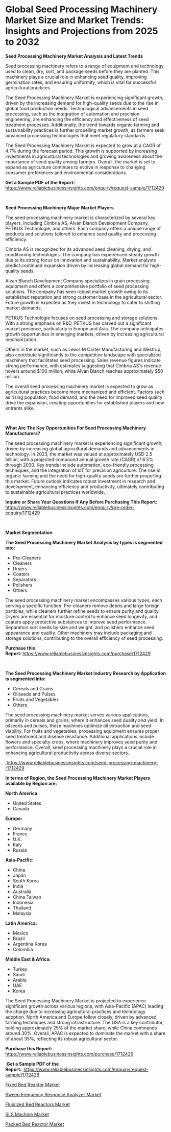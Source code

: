 <p><h1>Global Seed Processing Machinery Market Size and Market Trends: Insights and Projections from 2025 to 2032</h1></p><p><strong>Seed Processing Machinery Market Analysis and Latest Trends</strong></p>
<p><p>Seed processing machinery refers to a range of equipment and technology used to clean, dry, sort, and package seeds before they are planted. This machinery plays a crucial role in enhancing seed quality, improving germination rates, and ensuring uniformity, which is vital for successful agricultural practices. </p><p>The Seed Processing Machinery Market is experiencing significant growth, driven by the increasing demand for high-quality seeds due to the rise in global food production needs. Technological advancements in seed processing, such as the integration of automation and precision engineering, are enhancing the efficiency and effectiveness of seed treatment processes. Additionally, the trend towards organic farming and sustainability practices is further propelling market growth, as farmers seek advanced processing technologies that meet regulatory standards.</p><p>The Seed Processing Machinery Market is expected to grow at a CAGR of 4.7% during the forecast period. This growth is supported by increasing investments in agricultural technologies and growing awareness about the importance of seed quality among farmers. Overall, the market is set to expand as agriculture continues to evolve in response to changing consumer preferences and environmental considerations.</p></p>
<p><strong>Get a Sample PDF of the Report:&nbsp;</strong> <a href="https://www.reliablebusinessinsights.com/enquiry/request-sample/1712429?utm_campaign=97&utm_medium=2&utm_source=Github&utm_content=ia&utm_term=09042025&utm_id=seed-processing-machinery">https://www.reliablebusinessinsights.com/enquiry/request-sample/1712429</a></p>
<p>&nbsp;</p>
<p><strong>Seed Processing Machinery Major Market Players</strong></p>
<p><p>The seed processing machinery market is characterized by several key players, including Cimbria AS, Alvan Blanch Development Company, PETKUS Technologie, and others. Each company offers a unique range of products and solutions tailored to enhance seed quality and processing efficiency.</p><p>Cimbria AS is recognized for its advanced seed cleaning, drying, and conditioning technologies. The company has experienced steady growth due to its strong focus on innovation and sustainability. Market analysts predict continued expansion driven by increasing global demand for high-quality seeds.</p><p>Alvan Blanch Development Company specializes in grain processing equipment and offers a comprehensive portfolio of seed processing solutions. The company has seen robust market growth owing to its established reputation and strong customer base in the agricultural sector. Future growth is expected as they invest in technology to cater to shifting market demands.</p><p>PETKUS Technologie focuses on seed processing and storage solutions. With a strong emphasis on R&D, PETKUS has carved out a significant market presence, particularly in Europe and Asia. The company anticipates growth opportunities in emerging markets, driven by increasing agricultural mechanization.</p><p>Others in the market, such as Lewis M Carter Manufacturing and Westrup, also contribute significantly to the competitive landscape with specialized machinery that facilitates seed processing. Sales revenue figures indicate strong performance, with estimates suggesting that Cimbria AS's revenue hovers around $100 million, while Alvan Blanch reaches approximately $50 million.</p><p>The overall seed processing machinery market is expected to grow as agricultural practices become more mechanized and efficient. Factors such as rising population, food demand, and the need for improved seed quality drive the expansion, creating opportunities for established players and new entrants alike.</p></p>
<p>&nbsp;</p>
<p><strong>What Are The Key Opportunities For Seed Processing Machinery Manufacturers?</strong></p>
<p><p>The seed processing machinery market is experiencing significant growth, driven by increasing global agricultural demands and advancements in technology. In 2023, the market was valued at approximately USD 2.5 billion, with a projected compound annual growth rate (CAGR) of 6.5% through 2030. Key trends include automation, eco-friendly processing techniques, and the integration of IoT for precision agriculture. The rise in organic farming and the need for high-quality seeds are further propelling this market. Future outlook indicates robust investment in research and development, enhancing efficiency and productivity, ultimately contributing to sustainable agricultural practices worldwide.</p></p>
<p><strong>Inquire or Share Your Questions If Any Before Purchasing This Report:</strong> <a href="https://www.reliablebusinessinsights.com/enquiry/pre-order-enquiry/1712429?utm_campaign=97&utm_medium=2&utm_source=Github&utm_content=ia&utm_term=09042025&utm_id=seed-processing-machinery">https://www.reliablebusinessinsights.com/enquiry/pre-order-enquiry/1712429</a></p>
<p>&nbsp;</p>
<p><strong>Market Segmentation</strong></p>
<p><strong>The Seed Processing Machinery Market Analysis by types is segmented into:</strong></p>
<p><ul><li>Pre-Cleaners</li><li>Cleaners</li><li>Dryers</li><li>Coaters</li><li>Separators</li><li>Polishers</li><li>Others</li></ul></p>
<p><p>The seed processing machinery market encompasses various types, each serving a specific function. Pre-cleaners remove debris and large foreign particles, while cleaners further refine seeds to ensure purity and quality. Dryers are essential for moisture control to enhance seed longevity, and coaters apply protective substances to improve seed performance. Separators sort seeds by size and weight, and polishers enhance seed appearance and quality. Other machinery may include packaging and storage solutions, contributing to the overall efficiency of seed processing.</p></p>
<p><strong>Purchase this Report:&nbsp;</strong><a href="https://www.reliablebusinessinsights.com/purchase/1712429?utm_campaign=97&utm_medium=2&utm_source=Github&utm_content=ia&utm_term=09042025&utm_id=seed-processing-machinery">https://www.reliablebusinessinsights.com/purchase/1712429</a></p>
<p>&nbsp;</p>
<p><strong>The Seed Processing Machinery Market Industry Research by Application is segmented into:</strong></p>
<p><ul><li>Cereals and Grains</li><li>Oilseeds and Pulses</li><li>Fruits and Vegetables</li><li>Others</li></ul></p>
<p><p>The seed processing machinery market serves various applications, primarily in cereals and grains, where it enhances seed quality and yield. In oilseeds and pulses, these machines optimize oil extraction and seed viability. For fruits and vegetables, processing equipment ensures proper seed treatment and disease resistance. Additional applications include flowers and specialty crops, where machinery improves seed purity and performance. Overall, seed processing machinery plays a crucial role in enhancing agricultural productivity across diverse sectors.</p></p>
<p><a href="https://www.reliablebusinessinsights.com/seed-processing-machinery-r1712429?utm_campaign=97&utm_medium=2&utm_source=Github&utm_content=ia&utm_term=09042025&utm_id=seed-processing-machinery">&nbsp;https://www.reliablebusinessinsights.com/seed-processing-machinery-r1712429</a></p>
<p><strong>In terms of Region, the Seed Processing Machinery Market Players available by Region are:</strong></p>
<p>
    <p> <strong> North America: </strong>
        <ul>
            <li>United States</li>
            <li>Canada</li>
        </ul>
        </p> 
    <p> <strong> Europe: </strong>
        <ul>
            <li>Germany</li>
            <li>France</li>
            <li>U.K.</li>
            <li>Italy</li>
            <li>Russia</li>
        </ul>
        </p> 
    <p> <strong> Asia-Pacific: </strong>
        <ul>
            <li>China</li>
            <li>Japan</li>
            <li>South Korea</li>
            <li>India</li>
            <li>Australia</li>
            <li>China Taiwan</li>
            <li>Indonesia</li>
            <li>Thailand</li>
            <li>Malaysia</li>
        </ul>
        </p> 
    <p> <strong> Latin America: </strong>
        <ul>
            <li>Mexico</li>
            <li>Brazil</li>
            <li>Argentina Korea</li>
            <li>Colombia</li>
        </ul>
        </p> 
    <p> <strong> Middle East & Africa: </strong>
        <ul>
            <li>Turkey</li>
            <li>Saudi</li>
            <li>Arabia</li>
            <li>UAE</li>
            <li>Korea</li>
        </ul>
    </p>
    </p>
<p><p>The Seed Processing Machinery Market is projected to experience significant growth across various regions, with Asia-Pacific (APAC) leading the charge due to increasing agricultural practices and technology adoption. North America and Europe follow closely, driven by advanced farming techniques and strong infrastructure. The USA is a key contributor, holding approximately 25% of the market share, while China commands around 30%. Overall, APAC is expected to dominate the market with a share of about 35%, reflecting its robust agricultural sector.</p></p>
<p><strong>Purchase this Report: </strong><a href="https://www.reliablebusinessinsights.com/purchase/1712429?utm_campaign=97&utm_medium=2&utm_source=Github&utm_content=ia&utm_term=09042025&utm_id=seed-processing-machinery">https://www.reliablebusinessinsights.com/purchase/1712429</a></p>
<p>&nbsp;<strong>Get a Sample PDF of the Report:&nbsp;&nbsp;</strong><a href="https://www.reliablebusinessinsights.com/enquiry/request-sample/1712429?utm_campaign=97&utm_medium=2&utm_source=Github&utm_content=ia&utm_term=09042025&utm_id=seed-processing-machinery">https://www.reliablebusinessinsights.com/enquiry/request-sample/1712429</a></p>
<p><strong></strong></p>
<p><p><a href="https://github.com/drielvinki/Market-Research-Report-List-1/blob/main/fixed-bed-reactor-market.md?utm_campaign=97&utm_medium=2&utm_source=Github&utm_content=ia&utm_term=09042025&utm_id=seed-processing-machinery">Fixed Bed Reactor Market</a></p><p><a href="https://github.com/latzerelfigo48/Market-Research-Report-List-1/blob/main/sweep-frequency-response-analyzer-market.md?utm_campaign=97&utm_medium=2&utm_source=Github&utm_content=ia&utm_term=09042025&utm_id=seed-processing-machinery">Sweep Frequency Response Analyzer Market</a></p><p><a href="https://github.com/ghaligopezf5/Market-Research-Report-List-1/blob/main/fluidized-bed-reactors-market.md?utm_campaign=97&utm_medium=2&utm_source=Github&utm_content=ia&utm_term=09042025&utm_id=seed-processing-machinery">Fluidized Bed Reactors Market</a></p><p><a href="https://github.com/moratronak3q/Market-Research-Report-List-1/blob/main/sls-machine-market.md?utm_campaign=97&utm_medium=2&utm_source=Github&utm_content=ia&utm_term=09042025&utm_id=seed-processing-machinery">SLS Machine Market</a></p><p><a href="https://github.com/decockogbaro25/Market-Research-Report-List-1/blob/main/packed-bed-reactor-market.md?utm_campaign=97&utm_medium=2&utm_source=Github&utm_content=ia&utm_term=09042025&utm_id=seed-processing-machinery">Packed Bed Reactor Market</a></p></p>